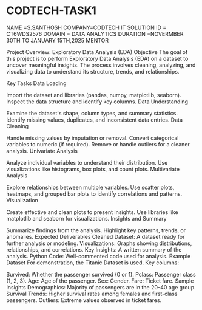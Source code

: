 # CODTECH-TASK1

NAME =S.SANTHOSH
COMPANY=CODTECH IT SOLUTION
ID     = CT6WDS2576
DOMAIN = DATA ANALYTICS
DURATION =NOVERMBER 30TH TO JANUARY 15TH,2025
MENTOR

Project Overview: Exploratory Data Analysis (EDA)
Objective
The goal of this project is to perform Exploratory Data Analysis (EDA) on a dataset to uncover meaningful insights. The process involves cleaning, analyzing, and visualizing data to understand its structure, trends, and relationships.

Key Tasks
Data Loading

Import the dataset and libraries (pandas, numpy, matplotlib, seaborn).
Inspect the data structure and identify key columns.
Data Understanding

Examine the dataset's shape, column types, and summary statistics.
Identify missing values, duplicates, and inconsistent data entries.
Data Cleaning

Handle missing values by imputation or removal.
Convert categorical variables to numeric (if required).
Remove or handle outliers for a cleaner analysis.
Univariate Analysis

Analyze individual variables to understand their distribution.
Use visualizations like histograms, box plots, and count plots.
Multivariate Analysis

Explore relationships between multiple variables.
Use scatter plots, heatmaps, and grouped bar plots to identify correlations and patterns.
Visualization

Create effective and clean plots to present insights.
Use libraries like matplotlib and seaborn for visualizations.
Insights and Summary

Summarize findings from the analysis.
Highlight key patterns, trends, or anomalies.
Expected Deliverables
Cleaned Dataset: A dataset ready for further analysis or modeling.
Visualizations: Graphs showing distributions, relationships, and correlations.
Key Insights: A written summary of the analysis.
Python Code: Well-commented code used for analysis.
Example Dataset
For demonstration, the Titanic Dataset is used. Key columns:

Survived: Whether the passenger survived (0 or 1).
Pclass: Passenger class (1, 2, 3).
Age: Age of the passenger.
Sex: Gender.
Fare: Ticket fare.
Sample Insights
Demographics: Majority of passengers are in the 20–40 age group.
Survival Trends: Higher survival rates among females and first-class passengers.
Outliers: Extreme values observed in ticket fares.
